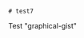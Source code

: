                                                                                                                                                                                                                                                                                                                                                                                                                                                                                                                                                         # test7
Test "graphical-gist"